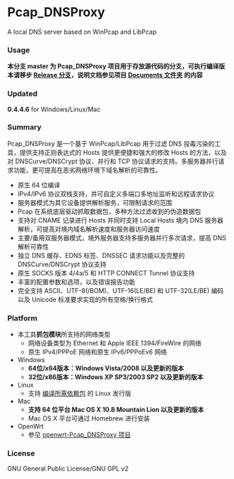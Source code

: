 ﻿Pcap_DNSProxy
=====
A local DNS server based on WinPcap and LibPcap

### Usage
**本分支 master 为 Pcap_DNSProxy 项目用于存放源代码的分支，可执行编译版本请移步 [Release 分支](https://github.com/chengr28/Pcap_DNSProxy/tree/Release)，说明文档参见项目 [Documents 文件夹](https://github.com/chengr28/Pcap_DNSProxy/tree/master/Documents) 的内容**

### Updated
**0.4.4.6** for Windows/Linux/Mac

### Summary
Pcap_DNSProxy 是一个基于 WinPcap/LibPcap 用于过滤 DNS 投毒污染的工具，提供支持正则表达式的 Hosts 提供更便捷和强大的修改 Hosts 的方法，以及对 DNSCurve/DNSCrypt 协议、并行和 TCP 协议请求的支持。多服务器并行请求功能，更可提高在恶劣网络环境下域名解析的可靠性。
* 原生 64 位编译
* IPv4/IPv6 协议双栈支持，并可自定义多端口多地址监听和远程请求协议
* 服务器模式为其它设备提供解析服务，可限制请求的范围
* Pcap 在系统底层驱动抓取数据包，多种方法过滤收到的伪造数据包
* 支持对 CNAME 记录进行 Hosts 并同时支持 Local Hosts 境内 DNS 服务器解析，可提高对境内域名解析速度和服务器访问速度
* 主要/备用双服务器模式，境外服务器支持多服务器并行多次请求，提高 DNS 解析可靠性
* 独立 DNS 缓存、EDNS 标签、DNSSEC 请求功能以及完整的 DNSCurve/DNSCrypt 协议支持
* 原生 SOCKS 版本 4/4a/5 和 HTTP CONNECT Tunnel 协议支持
* 丰富的配置参数和选项，以及错误报告功能
* 完全支持 ASCII、UTF-8(/BOM)、UTF-16(LE/BE) 和 UTF-32(LE/BE) 编码以及 Unicode 标准要求实现的所有空格/换行格式

### Platform
* 本工具**抓包模块**所支持的网络类型
  * 网络设备类型为 Ethernet 和 Apple IEEE 1394/FireWire 的网络
  * 原生 IPv4/PPPoE 网络和原生 IPv6/PPPoEv6 网络
* Windows
  * **64位/x64版本：Windows Vista/2008 以及更新的版本**
  * **32位/x86版本：Windows XP SP3/2003 SP2 以及更新的版本**
* Linux
  * 支持 [编译所需依赖包](https://github.com/chengr28/Pcap_DNSProxy/tree/master/Documents) 的 Linux 发行版
* Mac
  * **支持 64 位平台 Mac OS X 10.8 Mountain Lion 以及更新的版本**
  * Mac OS X 平台可通过 Homebrew 进行安装
* OpenWrt
  * 参见 [openwrt-Pcap_DNSProxy 项目](https://github.com/wongsyrone/openwrt-Pcap_DNSProxy)

### License
GNU General Public License/GNU GPL v2
